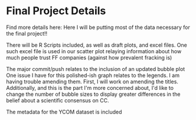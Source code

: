 # Final Project Details

Find more details here:
Here I will be putting most of the data necessary for the final project!!

There will be R Scripts included, as well as draft plots, and excel files.
One such excel file is used in our scatter plot relaying information about how much 
people trust FF companies (against how prevalent fracking is)

The major commit/push relates to the inclusion of an updated bubble plot
One issue I have for this polished-ish graph relates to the legends. I am having trouble amending them. First, I will work on amending the titles. Additionally, and this is the part I'm more concerned about, I'd like to change the number of bubble sizes to display greater differences in the belief about a scientific consensus on CC.

The metadata for the YCOM dataset is included
